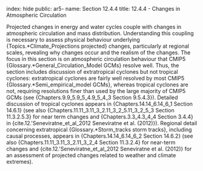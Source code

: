 index: hide
public: ar5-
name: Section 12.4.4
title: 12.4.4 - Changes in Atmospheric Circulation

Projected changes in energy and water cycles couple with changes in atmospheric circulation and mass distribution. Understanding this coupling is necessary to assess physical behaviour underlying {Topics.*Climate_Projections projected} changes, particularly at regional scales, revealing why changes occur and the realism of the changes. The focus in this section is on atmospheric circulation behaviour that CMIP5 {Glossary.*General_Circulation_Model GCMs} resolve well. Thus, the section includes discussion of extratropical cyclones but not tropical cyclones: extratropical cyclones are fairly well resolved by most CMIP5 {Glossary.*Semi_empirical_model GCMs}, whereas tropical cyclones are not, requiring resolutions finer than used by the large majority of CMIP5 GCMs (see {Chapters.9.9_5.9_5_4.9_5_4_3 Section 9.5.4.3}). Detailed discussion of tropical cyclones appears in {Chapters.14.14_6.14_6_1 Section 14.6.1} (see also {Chapters.11.11_3.11_3_2.11_3_2_5.11_3_2_5_3 Section 11.3.2.5.3} for near term changes and {Chapters.3.3_4.3_4_4 Section 3.4.4} in {cite.12.'Seneviratne_et_al_2012 Seneviratne et al. (2012)}). Regional detail concerning extratropical {Glossary.*Storm_tracks storm tracks}, including causal processes, appears in {Chapters.14.14_6.14_6_2 Section 14.6.2} (see also {Chapters.11.11_3.11_3_2.11_3_2_4 Section 11.3.2.4} for near-term changes and {cite.12.'Seneviratne_et_al_2012 Seneviratne et al. (2012)} for an assessment of projected changes related to weather and climate extremes).
